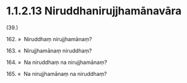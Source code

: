 

# 1.1.2.13 Niruddhanirujjhamānavāra





(39.)

162\. »  Niruddhaṃ nirujjhamānaṃ?

163\. «  Nirujjhamānaṃ niruddhaṃ?

164\. »  Na niruddhaṃ na nirujjhamānaṃ?

165\. «  Na nirujjhamānaṃ na niruddhaṃ?



